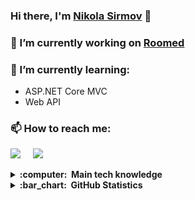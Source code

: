 <!-- Future banner -->

### Hi there, I'm [Nikola Sirmov](https://www.linkedin.com/in/sirmov/) 👋

### 🔭 I’m currently working on [Roomed](https://github.com/Sirmov/Roomed)

### 🌱 I’m currently learning:

- ASP.NET Core MVC
- Web API

### 📫 How to reach me:

<p>
  <a href="mailto:sirmov0213@gmail.com"><img src="https://img.shields.io/badge/gmail-%23D14836.svg?&style=for-the-badge&logo=gmail&logoColor=white" /></a>&nbsp;&nbsp;&nbsp;&nbsp;
  <a href="https://www.linkedin.com/in/sirmov/"><img src="https://img.shields.io/badge/LinkedIn-0077B5?style=for-the-badge&logo=linkedin&logoColor=white" /></a>
  </p>

<details>
  <summary><b>:computer: &nbsp;Main tech knowledge</b></summary>
  <br/>
  
![HTML5](https://img.shields.io/badge/HTML5-E34F26.svg?&style=flat&logo=html5&logoColor=white)&nbsp;
![CSS3](https://img.shields.io/badge/CSS3-%231572B6.svg?&style=flat&logo=css3&logoColor=white)&nbsp;
![Markdown](https://img.shields.io/badge/Markdown-000000?style=for-the-flat&logo=markdown&logoColor=white)&nbsp;
![Bulma](https://img.shields.io/badge/Bulma-00D1B2?style=for-the-flat&logo=bulma&logoColor=white)&nbsp;
![Sass](https://img.shields.io/badge/Sass-CC6699?style=for-the-flat&logo=sass&logoColor=white)&nbsp;\
![JavaScript](https://img.shields.io/badge/Javascript-323330.svg?&style=flat&logo=javascript&logoColor=%23F7DF1E)&nbsp;
![npm](https://img.shields.io/badge/npm-CB3837.svg?&style=flat&logo=npm&logoColor=%23F7DF1E)&nbsp;
![Lit](https://img.shields.io/badge/Lit%20Html-324FFF.svg?&style=flat&logo=lit&logoColor=%23F7DF1E)&nbsp;
![Mocha](https://img.shields.io/badge/mocha.js-323330?style=for-the-flat&logo=mocha&logoColor=Brown)&nbsp;
![Chai](https://img.shields.io/badge/chai.js-323330?style=for-the-flat&logo=chai&logoColor=red)&nbsp;\
![.NET](https://img.shields.io/badge/.NET-5C2D91?style=for-the-flat&logo=.net&logoColor=white)&nbsp;
![C#](https://img.shields.io/badge/C%23-239120?style=for-the-flat&logo=c-sharp&logoColor=white)&nbsp;
![NUnit](https://img.shields.io/badge/NUnit-01580b?style=for-the-flat&logoColor=white&logo=data%3Aimage%2Fpng%3Bbase64%2CiVBORw0KGgoAAAANSUhEUgAAADIAAAAyCAYAAAAeP4ixAAAIm0lEQVR42s2aA5QkOxeA89bbVbO2bdv27tiztm3btm3btm17xzbvn9v%2Fpk8qr6Z6pnd633xzclDJJH0rV7kpkoSkJG11FYmDrgdx1C0mztJh4iTdJK7yU9qeExfpHn12hrb1tH8EsZeakjrEgiQLGpJUxE7Xhv7gbfSH%2BpD2MiSqucmRxFm%2BRBzkfqSpRdb%2FQgBZ%2F1ZdpO9aP7T25CYw%2F8QSmHN8EVQZX09bKFcpnL6QjcTKoiQxO45UfRzS96aq4mnsbffeOAhi42KBERMbA64ruiZkl6KJI1W%2F5lIOYhZsLEpQ%2Fb4d3w9I0SEDlB5ZFfpvGQZbru2A0MhQEAmLDIOrr2%2FAinNrocOqHpBnQHGtHfKhduRKCPmHJBm2kgudOERtwVz9i8L4fVPhnfsHSCy4Y7fe3YFu6%2FqCrmsOdYFQ3WqR9OQP%2BYd6ocl0u%2BPEBXL0LQzLzq6GiKgI1TcfHRMNIiERofDB8xNExUSBiFegNwzdPhrSdsn6b2FcpJvoDEwXwl63UJz0nw4W%2BjfoHxoAPF99vsE8atj1pjaHdPTHjNw1HuLi4hRvv9fGgfo5MvbMA1YLnWDz1R0QEBoIPG9%2FvYO6U5urCCM%2FI63k7CTR2EtTxcky9MgNe24fAJ6nX5%2BD07JOkKpjRhDHt55nC5uubocNl7dA45ltVFVH7p6LCj0B3AM8gBEdGw3j9k5BuxN35mHiYo%2BN1EFUp9z9i8HjL0%2BBEUB3pN%2FmoZBSFMDEhi9p6ZlVeu%2FG2HFjD6TpnEW0maOEkBTEKG3k0tSwQ5VCFIX3Hh%2BBcf%2FTIygytBz2JXlrNtsSPAI8gXH04UlI3SmzcpydbozxSO0s3VO%2BqTzw5MszYBx%2FdIp6mOzYZ7ZWeEhZeOv%2BHhibr25H2%2BRcsxxFLKUKJF4cpIGiYe%2B9fZAT4jSk6pTJbAKIWvCRejjGgC3DRRW7qa5izTJnxCDED%2B65YQAwHlB1Si%2FshLlb8WEVwT%2FEH5CI6AioMKamcoyt7KiyG7rxYpxgLhZdZNGh5VUXy9q7ABx5cFy%2F4MnHZ9ApGPowJnRY1R0O3jsKX7y%2FQnB4MHzz%2BQGH6fj29LlgyKrNbokbxNE%2F5Na7u0pP5iI%2FV%2B5KGZKGPnTnJ8A0goFpB98njuM5cO%2BI%2FjkmiW9oTNDi%2BbeXUHx4RaPC7L1jUG909cp%2BG10LLgWRbUX9xIjNFtNysfc%2FPgQe7yAfaDi9FY3iIZAQvvl8h2x9CmoKkm9gSQiPCmdxS2n4zvI%2BYsBJ3sP%2F48T904HhsqKL5iIoKE9kdBT4oV5zhEaE0ueREB%2B4q8Z2ZdX59cDAF2Xow1BRhsiEVCWpiYvkz%2F8Tc30%2F%2FH7SiJ0pUYLw7Lq1D8qOqo56Te0hM9gudtXvmEhweAhNa7JprlNqZBWW8mCmIMSV9JaEWKWvxj8sPaoqMBaeWo7PTBJk5pH5quM7re4JKhg9eGHDQIxgwFQYvQPNCYm93IcfjGkHo%2BmsdkYnf6YiCBp5fDspdcuhqmZt5tsbXWvqodnAKDe6Bmcn0lVCHHXL%2BMEbr2z7nbjF0EVzmiTIjCPzNP%2Fn1Y83IOKwtIPRtVrMsQJG5zW9eUG8CCZh%2FOAbb28D8s79PXuWaNXqYlhEvV17cxNERLeq1vLQGMXsZNbRBcp%2BDPX8g89eXwC58OKyyYJYLXTW%2FJ%2BLL66YJAi63Yjfarn12k5BEBfpMf%2FAN9gPkP13D5ssSMs51mYRBJtnoBcgmB1oCoLnDASTRVMFaT7bymyCuPt7AHLs4Ult1frl784y3WQpSFBYECB4UlX0icb%2B5Oszlu0maOJnf1EQi%2B65mLFj4UPZL7rfQ%2FePARIYFohBJ1ntCAZNxpDtowX3KwTEKQdnAQMLbslJEKxeMprMbCsExLa6quKZmTFo28hkJQgeERDMDLD6Yuhz1C34%2FzndRfJjDzF5C6IHIOTuh%2Fs0TWmrmWY%2FoWm1iLHU5tzzS4mK7FgHa0bnxKOBaoyzxqQRcZR38x3bb%2BwGHjwLdF%2FfT3UR9G4iJUdU1hQE0yCRWpMbq461psEV7ZUDVUwljadQiWxEOxHAEqjqD2w110ZfUGOceXreqIrUmNgQwrlS653391QdC2oCpvgiy8%2Bu4YoQ8l5iQH8mkX%2BxziuvroMKmBmr%2FjB8m5go9tk02Oi5grUKY2rBtEOzqfcZhW5VdYzNIhdQAwvmhnGWUnOhRKobxzqxmKCG28puf7WK0nBGK1Dj3scH7Jj79N%2FXDq2yZKBG740D0MCxdClWy2UhrTd3w2J4gGAfGBDbr%2Bz%2B%2B2Qo28dXuO7PJmk73x5uv78LoZFhhgk6ru7514TATHftxY3AwNLUo89PsLzEYsd1rUuglHTAXX7COlOaYkXFYPCOSzuaXQg0%2FIUnlwEDa2KKEOAmR5C2UjmiSTu5FHGTgvmJHZd1RFVj9xxooKwkk%2BQNb6549%2B8d5I2FB7GIPTKhdyOu4rVCx9U9FGdtrB7m7FckSYWoOLa2IlPAO5PK4%2BooxzlKRxJ3r2inm6QWM3xD%2FBR6O2jrSHb%2FZ3LDMuuSMysVDubFj1dimRbt4r7%2BajzR2EnzxUULDi4DN9%2FdAR48tU0%2BMFMsf2o2rF7Wovfwa6hBY3DkvRJGfv7qwuBqG8rZiMnY6yaimonGiPVgdMk8WGzG4t7aS5uwHz2f%2FqOBahPq6%2B8W7Ra76e8Wd9%2Farxde5MX3V%2BoJJ3qoFhmykD%2FGXnIirlKQ2v3fqN0TWMHCJFB4TE7xYwLV84%2BDtIG0ImlJktE2TXG8Jo7PXTaa0Vqv58%2B%2BvVC9mhZrwdff3oJJB2ZAmVHV1NUPgzPe75uJFMRR14u4yh7aETkbVKLexnKBo97bdV3bV5%2FetKTOosSIymgf2p9wOEnr2FW0eWlOpN8f1XxNMvfLPqppbVGC%2FAek5D5z8v6jz5zQmJMJKfQfntnreib4wzM8ECUR%2FwPLGLuekZF7LQAAAABJRU5ErkJggg%3D%3D)&nbsp;
![NuGet](https://img.shields.io/badge/NuGet-004880?style=for-the-flat&logo=nuget&logoColor=white)&nbsp;
![Entity Framework Core](https://img.shields.io/badge/Entity%20Framework%20Core-9b3dbe?style=for-the-flat&logoColor=white&logo=data%3Aimage%2Fpng%3Bbase64%2CiVBORw0KGgoAAAANSUhEUgAAACgAAAAiCAYAAAAtZZsLAAAGuklEQVR42uyThbKjOhiAOe5SDRRa5ri7axV3CJ6W3rtuz7CvvqTr7r7fSJLfZUJgdBqdaDnUcNfdYeIlfQcHB0N8ySg%2Fk7%2BFRXcbcj66Jr4xMuvuviZQ5vwrfN4%2BuD0kMt6RSSUHKtW%2BlEDk6%2BWgpAF0Q8wHexywijwDs%2BvPCpZBVMcntmkW4VbqU7HB%2F1jWJ9LxqUV1940COodMh7ZSXyOX1MxSO6dS6ji2xWeVNWaVXFzTGLTYKGqAK7m7VhlxIRXmq4XqJIGxmW6kZjt8spPMQuaGaJIdSaXcCj9pr1pziONysIGTaiBoCJRzRTzDpv%2B7rWbaZ%2F7cTRVtowklLUQnY%2BiTN9ZgqesbZOIggCaEjC2YZHLXKfzPK5V2S6H8K5UN7%2FPAPJZA0NucykaSWmhfxluPGJPu2lhOPMdMla2MW1GXw7zKxEdSMeDSMZNqMW7qc2nAvHPVmyQVXcgV%2F%2FyZ24sJGvNxE58aGdkyE11H7M1djUJcK%2Bf05NfTFmeUkCYW%2FAV9RZ%2FSy2FHpC1Gq8RIJeMjBXibEhk6Usa7gKdwTE%2BbMJjETNhklMA0spAWMs7GKQPHTpnTsW2wPdGTFwOwDTh875MLLinS3ilMbYhnPNMR3LNTz%2F0%2F1SyZOZatjmLd8zj4rFargxqAc%2FhdLbi91Z3n9Cl8Kml%2BcfHRyAF1MI5zPY37uP84K04Tnwr%2BMAIINoh%2FfAX4l2tzN4DLJqS4KI789IJc4knz5QAeSxLE8eRs%2B26na%2BKzjd2c7TiLcbwaxDnbto1PZztOnm3b5l7VM2Y2T8F8XyW72zXdv6mu%2BndN1t4%2BFrxJ4vS3FWaOVFnl6iKojmloKrPWyGCOkZn5QcAVus3tbtinR%2BH8XMU9EjNGaFAVQ5BBMhd5ys%2BFvIWuiuu8J4WuDbgiOSIXfQjHGtFnLYKO8fOhAkrybgW7PV08VGLRLzS%2BOiaC%2Fn3BKcUXdnVPAQTTRaa%2Fp0LVGgn0b1FLj%2BoWOG9G6dEKmJ0qVC4KsIr8nb4fyt0qWFMQtpUiuccLQATjX4Sb43WVXrCr8%2FhO0U4uYOWX7PHoUT5prGplgC%2B7ss%2FJR06KkqxB5Qo%2FhOq6aw1qGEiebNUiKetwAcrOzjlJTiPl2D56EH0Fc28inX17TgVCA7xc8OFCrozHudtIDRSwYreeqB60KWeTVE4G42vcudU0rpIxa7oPgtqmidwIhRKxQIRwbdyj7vX2fd3%2FTMu66p%2FZT7j%2Fm%2FX0FX9Mzj3ti8H7OfnLoI8Ref151NBOgUUeLITgxV5WdvfG3jKfK05SoHKajPBeKL3hzgzv0XlJWqrIhZ8h2AAfLls3USFfeh39cC%2BI6U6LXfHtwCMzG%2Be2Z7YviW1pnua5HTd%2B33yYE6CaZI0XIFxvM5woY0HKzBhIbdq2gwJEXkU1mI8Pc0iCwOs16Dg%2Fnixk%2FjfrTQKyM0%2FjzCedAHFLF9Mi247lc2WXU1C8XMWtdvdmJxWdUYynFcrWHQkSH30Xn2agE5y7oWEfT8uCxU6AmU1zxsbZ4t9sFQPCD6lgLlvXumFRbGt0zuPDrRaSInUJAhf9TErS%2F3YCvPaLds6DII4RbJm%2FnKJvCwj6m%2Fbw0Y%2FppELlWKOS8ev%2Fa1sajgtJ0adR%2F%2FRPJDBbnQCv%2FrzxZAJxtOZ5i5wBo8%2FazSnx%2BqcKb87wnhK8IYDm3cICW1gBFKUnyFhpCjMmxCngRE%2FzvMmOgI1z%2FnDa4gAXecZ%2Bi%2FVnKD%2Bpy%2B5aryCsYMWsuYXLP9LJ55q%2Fp0dst7dt8Vr3HxNv3FlAH5RnU9vmg5KrulZ4DGMR6Q4EcxydYrFE9z8zHnK3LlyyEe6qlvmzMv%2BcJtLwzgLS6yZq7wwJ9H%2BoB7DzuY3PPX7zZMzoL7HoT109zHUf%2FHTwpb9MvPCyn8adc%2F7rr%2B8bz1dyBtwURSoGGczfScQbsOEly2cl5yDLcyKL%2FL3ZmVUIKl%2B1lvQpYQ9dARYeLrDwk3F9XKE7FGaOpu1WwVyLlbxWwXTDgP3lZ6WezVqH5PjjAAWMweu0qQevBny9zHWVnO5n5TcWuMquFFKEY%2B274uTS8zRWuRwr7OusLBTM3bu6p%2B33QlmOBlWrRaZ%2FSV3HroCJEGkIcOFPug%2BSD2Zh8i7FKhtSsBPNa45LSZY4%2FXvMoVWYfyXdmhcBvvRMXKiNXi8lMH4RWDCP2qFt%2FahV87lC18sQ%2FbCIVa%2FEihziZcFLeyx5acupLdLWVVfVGoVZ4xG8CYX9P4W3hmvMWkEaSj0dKUHXJ0M3tusBiORgbt6P9qLsMl5E8IcELlyYDyWsO9f%2BHwqJ6QMlWCnQAAAAAElFTkSuQmCC)&nbsp;
![ASP.NET Core](https://img.shields.io/badge/ASP.NET%20Core-346ef6?style=for-the-flat&logoColor=white&logo=data%3Aimage%2Fpng%3Bbase64%2CiVBORw0KGgoAAAANSUhEUgAAADIAAAAtCAYAAADsvzj%2FAAAHxklEQVR42u1ZA3RjWxQ9UyXvvvxfGzHH047a%2Ftq2Oca3bdu2bdu2bdvW2e9lutJM0%2BQ3%2FcVas9c65X03d9%2Fj8yggxGZvJqytq2gYMsMlS8taydJ0hGRu3peAmEWbS7bOAyRr%2B76StW01xefryA2hz0%2FiPfrJAxpzUyGlLIwlhmxu2QHPQbTG%2Bi005voC%2FKzu17afsLXtQ2lpEgUDYWvpFbaO%2B3RJufHkhmzt2EFjqikmohkUbYokhhSbnSLsXccQ6bVaU02ubOs4Z2h9WuVs2dn3ttZQlze0r71jz4jUPCsx%2BFIuxnOqUBgEP%2FMeh2ujDHr332dQMJCsLWdqDVV5sr1j66GDObqPiMgocg1bByKO7iOHDmptu8yTiLC178WHvxya24iItfVCGgGyvesQinclUbDQpJVZJHvHfkQUyge7dMOtCH1VEh%2FsCmFpGyTKD%2FMmojxnazttOJGunWVz7Uze51hvIrzX7dhLkYzy5HEnItk795XMjVsJU3OlcHRdwQTm0RCYnLmlT9g6LwYZEJEdPU9qzU3H8MH2xs17E3Hf%2FtbC2lg9jIil9aqIlEI7hJIzxXgTCcOty6b6YohkaWwR9s6jyQv8tz2EuTrT27SAkYio2m2%2FgJ3%2FmAkxLeXwto715AE%2BwOWk12uFqb4KPoIb5EBwCUXOjRqJCEe1ZkqcI3sRIY2%2B3MDO%2F5GbCPzpOgQISISp2jquRCL0VU4ylURu%2FLfMSLfvrGFiq6T0khQCmKBsqp41jLi5qZzSlkgwM88Dqn5WPw8kiSEba0vZpxogwlyzYOjzMupcRBYNbcImTAOgRNCaGnKR1TnMnirbe65iuUE4ei4T9u6jOcItj9CXOYgohKYi4MACB3cNfq2btfIfL%2Fnb%2B3eORq9wJNuZMnKjaSoAGZYJXKCbueJPHFJ2Dn7F4fVCLuBWSIaqxdqUrHRKWJyoSdzCiBqK66JtZWfvjbJr2U%2FK%2BpmDX%2FHftkOBOXkkLM01rIEvlAO5Bt7m5LVSzbj%2BgeKSs%2F3eTEjRIGvoIa7V9DTR4Fi%2BDlqAyLauw5U8MAbIxqJE1uCV6mUMfqTkjQkCSvYVTOAveeayH7jPqKfgEcJJcyf4l2SoW0wTAa2pKUc3c%2FlvsHE0NjSOgLnRRAD2z7f2um7Wir9lS0s3TVOggt1dsWV793k08Qj13%2F3lhyGPKWt9AQUdQiWb1LdyQlEi%2FU%2BQjXUlHM4vRUXsroxrZUfvQxwVvxSO3pcoOVl4%2BxdaB%2F7fnbzmW%2FbbX2VX%2F%2Be8xxWSsWEReQN5AdoYKsEDRxhMMtBMjoGE%2B3P25kZqGYIKQrxw9r%2FE37%2BjGMtQI4bBBbfT12A9fFY4e%2B%2FmMH4Vr30O5s%2B%2B%2FIeSEjzBDO%2Fmf%2F6llhf%2BseCih8pz7nz3ttz7P%2F0m7%2BGvfs299%2BOPsm9%2F59S5p9yQGhARa9vJfLjvhLVzDyJXBAHqNCVsgyY2kGBtXClz0h3eGtSXw3p0ruW%2FC3NDJimIzoyUZy7%2FRXb2vxrIlGLJdS%2FsnP%2FE938VPPnjP96S99CXH80%2B%2BUaTPyKyc%2BAr9sXTyQcQbFQSfXfBN0ZcY2vtUfZy9F3rDrm1OaqT95xLfjD%2FzNuz8h%2F%2F7k8c2pdk3%2FnuLf6IsFn8rk0q9JXpZ7AJPQuzU%2BYDPpEZzhfyCcyOO0gdCTvbKtjbWc1%2BkHPbO2eMRgKS%2F%2Fj3f1p2Pi5tdI30P0k%2BoEkvNMMH2BdeID9gwjdgP0lfu4S4JtpV%2BcXauZpGx4zcuz98xR8RSNalj9eOSsTec4ZvrTU3uck%2BJds7txlNeM1jWKtEQYx78AsTWkGjYp%2BQ3Ps%2B%2FTIQIouuf6F3NCKSrfsA8gHMAbDmv4jW2tJBwtqxm7K5PQCN3PfJBwFp5Opnm%2FyFX%2FIB4Whfpazhpg0z4EBEl1QRDyIr1Qe79iQ%2FgCMH4CN%2Fuw4%2B3zJGIhjPNiprnL2XUOBQJ%2BLueH0h%2BcHiq5%2Fp8Uck554PHoT2xkoEczI4O2fw1%2F%2FT0FqXnBmHcMiO84bfDJ2fH5Z9x7u3%2ByKR98g3P2Sdd%2B98AsZIBGfAWdAyq5P7wDGD653HcAvhaaWzyA9c6%2FbRZd%2F65kl5D3%2F9k4c5%2FZVzz0ePzj%2FvniwCgiNCaJlV8xp4ThkQ%2BgDeuUjG6kWeD26nRq6uYylAmFbtEjn%2F1OuXzj3zzkL7PqcY%2FJtB4ETIYtFwjnhEWevqf0FYGso8po2hGn2%2BAdU6J8MveaS69bCmBx0hy3fBV7%2FBE1FNPj%2BOHf52rHfPDb5ny3mLE%2BXnyPpqedL%2FtGxqnLXR1Fv9Z%2Fc59D9BGKrnctu7o9bcsDTQNhmvM3iGdhYGGOw7T3D9dQfeiqElGLE3gS3yuOd9%2BIrW3NxG0xl4jYA6H2amNddn03gChd0EAna8FbTCZL5VnSx4CHNLL1eq7%2BG1G00kYMfqXIsbF1vHPogiNAagheaZ8Inui%2FkKUxqaaEiWllYOb9%2B4G6FXZGtrZ6AvXPDyBi%2BAVJ9DCB14MSKjwkWTBYw5OeRdgxt1h8CPuZg7iUm2oJSgSH0UJSbKFJkRHZ5ePpM7uy5EGMyIsZ618DOX2wcrff1UABoXJnApgsCwEloNDL%2FCDD3%2BjvHohxi1alPK0mlKIta%2BmTLcdnQdyEXm5cLZdy%2FH9QcwrsE8DK8SQDqI6fsm%2FAswd4sc%2Fn%2FGfgAAAABJRU5ErkJggg%3D%3D)&nbsp;\
![ESLint](https://img.shields.io/badge/ESLint-4B32C3?style=for-the-flat&logo=eslint&logoColor=white)&nbsp;
![Prettier](https://img.shields.io/badge/Prettier-F7B93E?style=for-the-flat&logo=prettier&logoColor=white)&nbsp;
![Gimp](https://img.shields.io/badge/gimp-5C5543?style=for-the-flat&logo=gimp&logoColor=white)&nbsp;
![Inkscape](https://img.shields.io/badge/Inkscape-000000?style=for-the-flat&logo=Inkscape&logoColor=white)&nbsp;\
![Notepad++](https://img.shields.io/badge/Notepad++-90E59A.svg?style=for-the-flat&logo=notepad%2B%2B&logoColor=black)&nbsp;
![Visual Studio](https://img.shields.io/badge/Visual_Studio-5C2D91?style=for-the-flat&logo=visual%20studio&logoColor=white)&nbsp;
![Visual Studio Code](https://img.shields.io/badge/Visual_Studio_Code-0078D4?style=for-the-flat&logo=visual%20studio%20code&logoColor=white)&nbsp;\
![Git](https://img.shields.io/badge/GIT-%23F05033.svg?&style=flat&logo=git&logoColor=white)&nbsp;
![Github](https://img.shields.io/badge/Github-000000?style=for-the-flat&logo=github&logoColor=white)&nbsp;
![Webpack](https://img.shields.io/badge/Webpack-8DD6F9?style=for-the-flat&logo=webpack&logoColor=white)&nbsp;
![Postman](https://img.shields.io/badge/Postman-FF6C37?style=for-the-flat&logo=postman&logoColor=white)&nbsp;
![Firebase](https://img.shields.io/badge/Firebase-FFCA28?style=for-the-flat&logo=firebase&logoColor=white)&nbsp;

<!-- 
https://b64.io/
https://meyerweb.com/eric/tools/dencoder/
https://www.photopea.com/
https://simpleicons.org/
HTML5, CSS3, Markdown, Bulma, Sass, JavaScript, npm, Lit Html, mocha, chai,
c#, dotNet, NuGet, ESLint, Prettier, Gimp, Inkscape, Notepad++, Visual Studio, Visual Studio Code,
Git, Github, Webpack, Postman, Firebase
-->
</details>

<details>
  <summary><b>:bar_chart: &nbsp;GitHub Statistics</b></summary>
  <br/>
<p align="center">
  <img height="180" src ="https://github-readme-stats.vercel.app/api?username=sirmov&count_private=true&show_icons=true&theme=dracula">
  <img height="180" src ="https://github-readme-stats.vercel.app/api/top-langs/?username=sirmov&layout=compact&theme=dracula">
</p>
</details>

<!--
**Sirmov/Sirmov** is a ✨ _special_ ✨ repository because its `README.md` (this file) appears on your GitHub profile.

Here are some ideas to get you started:

- 🔭 I’m currently working on ...
- 🌱 I’m currently learning ...
- 👯 I’m looking to collaborate on ...
- 🤔 I’m looking for help with ...
- 💬 Ask me about ...
- 📫 How to reach me: ...
- 😄 Pronouns: ...
- ⚡ Fun fact: ...
-->

